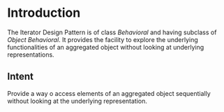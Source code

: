 # Introduction
The Iterator Design Pattern is of class *Behavioral* and having subclass of *Object Behavioral*. It provides the facility to explore the underlying functionalities of an aggregated object without looking at underlying representations.

## Intent
Provide a way o access elements of an aggregated object sequentially without looking at the underlying representation.